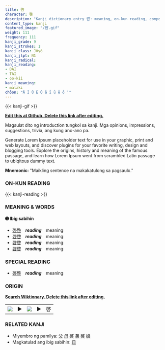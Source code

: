 ```yaml
---
title: 啓
character: 啓
description: "Kanji dictionary entry 啓: meaning, on-kun reading, compounds, origin, related kanji"
content_type: kanji
featured_image: "/啓.gif"
weight: 111
frequency: 111
kanji_grade: 9
kanji_strokes: 1
kanji_class: Jōyō
kanji_jlpt: N1
kanji_radical: 
kanji_reading: 
- DAI
- TAI
- oo-kii
kanji_meaning:
- malaki
chōon: "Ā Ī Ū Ē Ō ā ī ū ē ō ’"
---
```

[//]: # (Don't edit the line below. Kanji animated GIF code is automatically generated.)
{{< kanji-gif >}}

[//]: # (Edit below this line.)

**[Edit this at Github. Delete this link after editing.](https://github.com/tim0g/tim/tree/main/content/kanji/啓/index.md)**

Magsulat dito ng introduction tungkol sa kanji. Mga opinions, impressions, suggestions, trivia, ang kung ano-ano pa.

Generate Lorem Ipsum placeholder text for use in your graphic, print and web layouts, and discover plugins for your favorite writing, design and blogging tools. Explore the origins, history and meaning of the famous passage, and learn how Lorem Ipsum went from scrambled Latin passage to ubiqitous dummy text.
 
**Mnemonic:** "Maikling sentence na makakatulong sa pagsaulo."

### ON-KUN READING

[//]: # (Don't edit the line below. ON-KUN READING code is automatically generated.)
{{< kanji-reading >}}

### MEANING & WORDS

#### ➊ **Ibig sabihin**
  - [啓](../啓)[啓](../啓)　***reading***　meaning
  - [啓](../啓)[啓](../啓)　***reading***　meaning
  - [啓](../啓)[啓](../啓)　***reading***　meaning
  - [啓](../啓)[啓](../啓)　***reading***　meaning

### SPECIAL READING
  - [啓](../啓)[啓](../啓)　***reading***　meaning

### ORIGIN

**[Search Wiktionary. Delete this link after editing.](https://wiktionary.org/wiki/啓)**
<table class="kanji-table"><tr><td>
<img src="60px-啓-bronze.svg.png">
</td><td>▶</td><td>
<img src="60px-啓-oracle.svg.png">
</td><td>▶</td>
<td class="kanji-origin">啓</td>
</tr></table>

### RELATED KANJI
- Miyembro ng pamilya: [父](../父) [母](../母) [啓](../啓) [弟](../弟) [啓](../啓) [娘](../娘)
- Magkatulad ang ibig sabihin: [日](../日)
